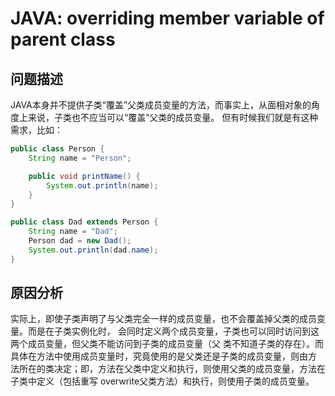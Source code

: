# JAVA: overriding member variable of parent class
## 问题描述
JAVA本身并不提供子类“覆盖”父类成员变量的方法，而事实上，从面相对象的角度上来说，子类也不应当可以“覆盖”父类的成员变量。
但有时候我们就是有这种需求，比如：
```java
public class Person {
    String name = "Person";

    public void printName() {
        System.out.println(name);
    }
}

public class Dad extends Person {
    String name = "Dad";
    Person dad = new Dad();
    System.out.println(dad.name);
}

``` 

## 原因分析
实际上，即使子类声明了与父类完全一样的成员变量，也不会覆盖掉父类的成员变量。而是在子类实例化时，
会同时定义两个成员变量，子类也可以同时访问到这两个成员变量，但父类不能访问到子类的成员变量（父
类不知道子类的存在）。而具体在方法中使用成员变量时，究竟使用的是父类还是子类的成员变量，则由方
法所在的类决定；即，方法在父类中定义和执行，则使用父类的成员变量，方法在子类中定义（包括重写
overwrite父类方法）和执行，则使用子类的成员变量。




